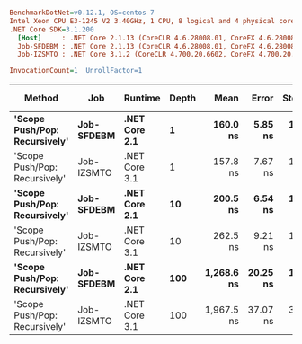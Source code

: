 ``` ini

BenchmarkDotNet=v0.12.1, OS=centos 7
Intel Xeon CPU E3-1245 V2 3.40GHz, 1 CPU, 8 logical and 4 physical cores
.NET Core SDK=3.1.200
  [Host]     : .NET Core 2.1.13 (CoreCLR 4.6.28008.01, CoreFX 4.6.28008.01), X64 RyuJIT
  Job-SFDEBM : .NET Core 2.1.13 (CoreCLR 4.6.28008.01, CoreFX 4.6.28008.01), X64 RyuJIT
  Job-IZSMTO : .NET Core 3.1.2 (CoreCLR 4.700.20.6602, CoreFX 4.700.20.6702), X64 RyuJIT

InvocationCount=1  UnrollFactor=1  

```
|                        Method |        Job |       Runtime | Depth |       Mean |    Error |   StdDev | Gen 0 | Gen 1 | Gen 2 | Allocated |
|------------------------------ |----------- |-------------- |------ |-----------:|---------:|---------:|------:|------:|------:|----------:|
| **&#39;Scope Push/Pop: Recursively&#39;** | **Job-SFDEBM** | **.NET Core 2.1** |     **1** |   **160.0 ns** |  **5.85 ns** | **10.55 ns** |     **-** |     **-** |     **-** |         **-** |
| &#39;Scope Push/Pop: Recursively&#39; | Job-IZSMTO | .NET Core 3.1 |     1 |   157.8 ns |  7.67 ns | 11.93 ns |     - |     - |     - |         - |
| **&#39;Scope Push/Pop: Recursively&#39;** | **Job-SFDEBM** | **.NET Core 2.1** |    **10** |   **200.5 ns** |  **6.54 ns** | **10.75 ns** |     **-** |     **-** |     **-** |         **-** |
| &#39;Scope Push/Pop: Recursively&#39; | Job-IZSMTO | .NET Core 3.1 |    10 |   262.5 ns |  9.21 ns | 14.61 ns |     - |     - |     - |         - |
| **&#39;Scope Push/Pop: Recursively&#39;** | **Job-SFDEBM** | **.NET Core 2.1** |   **100** | **1,268.6 ns** | **20.25 ns** | **18.94 ns** |     **-** |     **-** |     **-** |         **-** |
| &#39;Scope Push/Pop: Recursively&#39; | Job-IZSMTO | .NET Core 3.1 |   100 | 1,967.5 ns | 37.07 ns | 32.86 ns |     - |     - |     - |         - |
